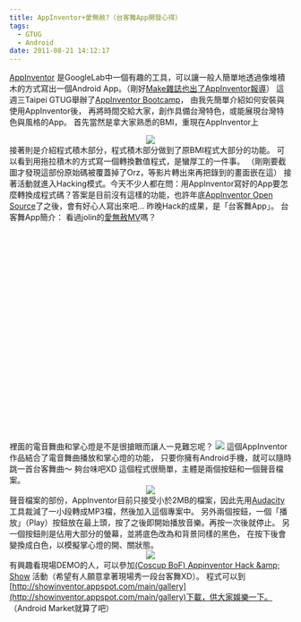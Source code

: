 ```yaml
---
title: AppInventor+愛無赦?（台客舞App開發心得）
tags:
  - GTUG
  - Android
date: 2011-08-21 14:12:17
---
```


[AppInventor](http://appinventor.googlelabs.com/)&nbsp;是GoogleLab中一個有趣的工具，可以讓一般人簡單地透過像堆積木的方式寫出一個Android App。（剛好[Make雜誌也出了AppInventor報導](http://www.makezine.com.tw/2011/08/16/%E6%B7%BA%E8%AB%87%E6%96%87%E5%AD%97%E5%BC%8F%E8%88%87%E5%9C%96%E5%BD%A2%E5%8C%96%E7%A8%8B%E5%BC%8F%E9%96%8B%E7%99%BC%E4%BB%8B%E9%9D%A2%E4%B8%8A%E7%AF%87-%E4%BB%A5google-app-inventor%E7%82%BA/?utm_source=rss&amp;utm_medium=rss&amp;utm_campaign=%25e6%25b7%25ba%25e8%25ab%2587%25e6%2596%2587%25e5%25ad%2597%25e5%25bc%258f%25e8%2588%2587%25e5%259c%2596%25e5%25bd%25a2%25e5%258c%2596%25e7%25a8%258b%25e5%25bc%258f%25e9%2596%258b%25e7%2599%25bc%25e4%25bb%258b%25e9%259d%25a2%25e4%25b8%258a%25e7%25af%2587-%25e4%25bb%25a5google-app-inventor%25e7%2582%25ba)）  這週三Taipei GTUG舉辦了[AppInventor&nbsp;Bootcamp](http://www.taipei-gtug.org/meetings/meeting2011/20110817)， 由我先簡單介紹如何安裝與使用AppInventor後， 再將時間交給大家，創作具備台灣特色，或能展現台灣特色與風格的App。  首先當然是拿大家熟悉的BMI，重現在AppInventor上  <div class="separator" style="clear: both; text-align: center;">[![](http://4.bp.blogspot.com/-bYTU-9XHLWw/TkzAIbMkfqI/AAAAAAAACEA/TgOdgqOtKYw/s320/%25E8%259E%25A2%25E5%25B9%2595%25E5%25BF%25AB%25E7%2585%25A7+2011-08-18+%25E4%25B8%258B%25E5%258D%25883.32.25.png)](http://4.bp.blogspot.com/-bYTU-9XHLWw/TkzAIbMkfqI/AAAAAAAACEA/TgOdgqOtKYw/s1600/%25E8%259E%25A2%25E5%25B9%2595%25E5%25BF%25AB%25E7%2585%25A7+2011-08-18+%25E4%25B8%258B%25E5%258D%25883.32.25.png)</div>  接著則是介紹程式積木部分，程式積木部分做到了原BMI程式大部分的功能。 可以看到用拖拉積木的方式寫一個轉換數值程式，是蠻厚工的一件事。  （剛剛要截圖才發現這部份原始碼被覆蓋掉了Orz，等影片轉出來再把錄到的畫面嵌在這）  接著活動就進入Hacking模式。今天不少人都在問：用AppInventor寫好的App要怎麼轉換成程式碼？答案是目前沒有這樣的功能，也許年底[AppInventor&nbsp;Open Source](http://androidcommunity.com/google-app-inventor-discontinued-will-become-open-source-instead-20110809/)了之後，會有好心人寫出來吧...    昨晚Hack的成果，是「台客舞App」。  台客舞App簡介：  看過jolin的[愛無赦MV](http://www.youtube.com/watch?v=KMqfVNnDSD0)嗎？ <div class="separator" style="clear: both; text-align: center;"> </div><object style="height: 390px; width: 640px;"> <embed src="http://www.youtube.com/v/KMqfVNnDSD0?version=3" type="application/x-shockwave-flash" allowfullscreen="true" allowScriptAccess="always" width="640" height="390"></object>   裡面的電音舞曲和掌心燈是不是很搶眼而讓人一見難忘呢？  [![](http://4.bp.blogspot.com/-BgbN_T0_EAQ/TkzCzakF4aI/AAAAAAAACEE/sGsWTkKf9KU/s320/%25E8%259E%25A2%25E5%25B9%2595%25E5%25BF%25AB%25E7%2585%25A7+2011-08-18+%25E4%25B8%258B%25E5%258D%25883.18.48.png)](http://4.bp.blogspot.com/-BgbN_T0_EAQ/TkzCzakF4aI/AAAAAAAACEE/sGsWTkKf9KU/s1600/%25E8%259E%25A2%25E5%25B9%2595%25E5%25BF%25AB%25E7%2585%25A7+2011-08-18+%25E4%25B8%258B%25E5%258D%25883.18.48.png) 這個AppInventor作品結合了電音舞曲播放和掌心燈的功能， 只要你擁有Android手機，就可以隨時跳一首台客舞曲～   夠台味吧XD  這個程式很簡單，主體是兩個按鈕和一個聲音檔案。  <div class="separator" style="clear: both; text-align: center;">[![](http://3.bp.blogspot.com/-ZI0dsxEj4d0/TkzEDzW9YDI/AAAAAAAACEI/n1uj_OvZDas/s320/%25E8%259E%25A2%25E5%25B9%2595%25E5%25BF%25AB%25E7%2585%25A7+2011-08-18+%25E4%25B8%258B%25E5%258D%25883.45.09.png)](http://3.bp.blogspot.com/-ZI0dsxEj4d0/TkzEDzW9YDI/AAAAAAAACEI/n1uj_OvZDas/s1600/%25E8%259E%25A2%25E5%25B9%2595%25E5%25BF%25AB%25E7%2585%25A7+2011-08-18+%25E4%25B8%258B%25E5%258D%25883.45.09.png)</div> 聲音檔案的部份，AppInventor目前只接受小於2MB的檔案，因此先用[Audacity](http://audacity.sourceforge.net/)工具裁減了一小段轉成MP3檔，然後加入這個專案中。  另外兩個按鈕，一個「播放」（Play）按鈕放在最上頭，按了之後即開始播放音樂。再按一次後就停止。  另一個按鈕則是佔用大部分的螢幕，並將底色改為和背景同樣的黑色， 在按下後會變換成白色，以模擬掌心燈的開、關狀態。  <div class="separator" style="clear: both; text-align: center;">[![](http://4.bp.blogspot.com/-yDXwCYRc2oQ/TkzLjE2hskI/AAAAAAAACEM/gZJ92vgs5EY/s320/%25E8%259E%25A2%25E5%25B9%2595%25E5%25BF%25AB%25E7%2585%25A7+2011-08-18+%25E4%25B8%258B%25E5%258D%25884.20.54.png)](http://4.bp.blogspot.com/-yDXwCYRc2oQ/TkzLjE2hskI/AAAAAAAACEM/gZJ92vgs5EY/s1600/%25E8%259E%25A2%25E5%25B9%2595%25E5%25BF%25AB%25E7%2585%25A7+2011-08-18+%25E4%25B8%258B%25E5%258D%25884.20.54.png)</div>  有興趣看現場DEMO的人，可以參加[(Coscup BoF) Appinventor Hack &amp;amp; Show](http://registrano.com/events/61c494)&nbsp;活動（希望有人願意拿著現場秀一段台客舞XD）。  程式可以到[http://showinventor.appspot.com/main/gallery](http://showinventor.appspot.com/main/gallery)下載，供大家娛樂一下。 （Android Market就算了吧）   <div class="separator" style="clear: both; text-align: center;"> </div>
